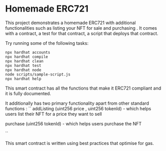 # Homemade ERC721

This project demonstrates a homemade ERC721 with additional functionalities such as listing your NFT for sale and purchasing . It comes with a  contract, a test for that contract, a script that deploys that contract.

Try running some of the following tasks:

```shell
npx hardhat accounts
npx hardhat compile
npx hardhat clean
npx hardhat test
npx hardhat node
node scripts/sample-script.js
npx hardhat help
```

This smart contract has all the functions that make it ERC721 compliant and it is fully documented.

It additionally has two primary functionality apart from other standard functions :
``
addListing (uint256 price , uint256 tokenId) -  which helps users list their NFT for a price they want to sell

purchase (uint256 tokenId) - which helps users purchase the NFT

``

This smart contract is written using best practices that optimise for gas.

